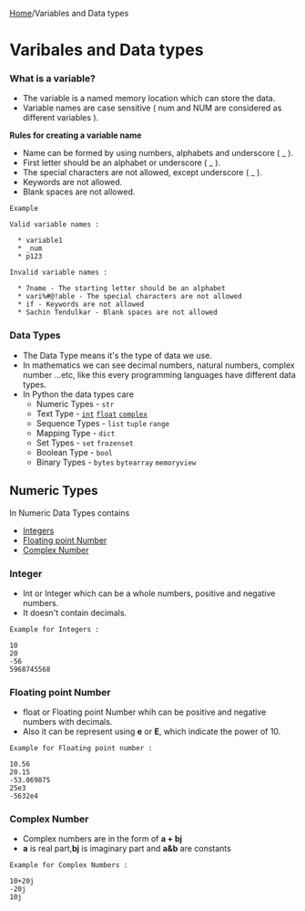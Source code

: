 [Home](https://github.com/subithou/Python)/Variables and Data types
# Varibales and Data types

### What is a variable?
* The variable is a named memory location which can store the data.
* Variable names are case sensitive ( num and NUM are considered as different variables ).   

 **Rules for creating a variable name** 
  * Name can be formed by using numbers, alphabets and underscore ( _ ). 
  * First letter should be an alphabet or underscore ( _ ).
  * The special characters are not allowed, except underscore ( _ ).
  * Keywords are not allowed.
  * Blank spaces are not allowed.
    
``` text
Example

Valid variable names :  

  * variable1
  * _num
  * p123
  
Invalid variable names :

  * 7name - The starting letter should be an alphabet
  * vari%#@!able - The special characters are not allowed
  * if - Keywords are not allowed
  * Sachin Tendulkar - Blank spaces are not allowed
```  
### Data Types
* The Data Type means it's the type of data we use.  
* In mathematics we can see decimal numbers, natural numbers, complex number ...etc, like this every programming languages have different data types.  
* In Python the data types care 
  * Numeric Types -   `str`
  * Text Type -       [`int`](#Integer)<a></a> [`float`](#Floating_point_Number)<a></a> [`complex`
 ](#Complex_Number)<a></a>
  * Sequence Types -  `list` `tuple` `range`
  * Mapping Type -    `dict`
  * Set Types -       `set` `frozenset`
  * Boolean Type -    `bool`
  * Binary Types -    `bytes` `bytearray` `memoryview`

## Numeric Types
In Numeric Data Types contains 
* [Integers](#Integer)<a name="Integer"></a>
* [Floating point Number](#Floating_point_Number)<a name="Floating_point_Number"></a>
* [Complex Number](#Complex_Number)<a name="Complex_Number"></a>

### Integer 
* Int or Integer which can be a whole numbers, positive and negative numbers.
* It doesn't contain decimals.
```
Example for Integers :

10
20
-56
5968745568
```

### Floating point Number
* float or Floating point Number whih can be positive and negative numbers with decimals.
* Also it can be represent using **e** or **E**, which indicate the power of 10.
```
Example for Floating point number :

10.56
20.15
-53.069875
25e3
-5632e4
```

### Complex Number
* Complex numbers are in the form of **a + bj**
* **a** is real part,**bj** is imaginary part and **a&b** are constants
```
Example for Complex Numbers :

10+20j
-20j
10j
```
